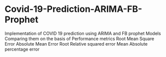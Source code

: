 # Covid-19-Prediction-ARIMA-FB-Prophet
Implementation of COVID 19 prediction using ARIMA and FB prophet Models
Comparing them on the basis of Performance metrics
Root Mean Square Error
Absolute Mean Error
Root Relative squared error
Mean Absolute percentage error

